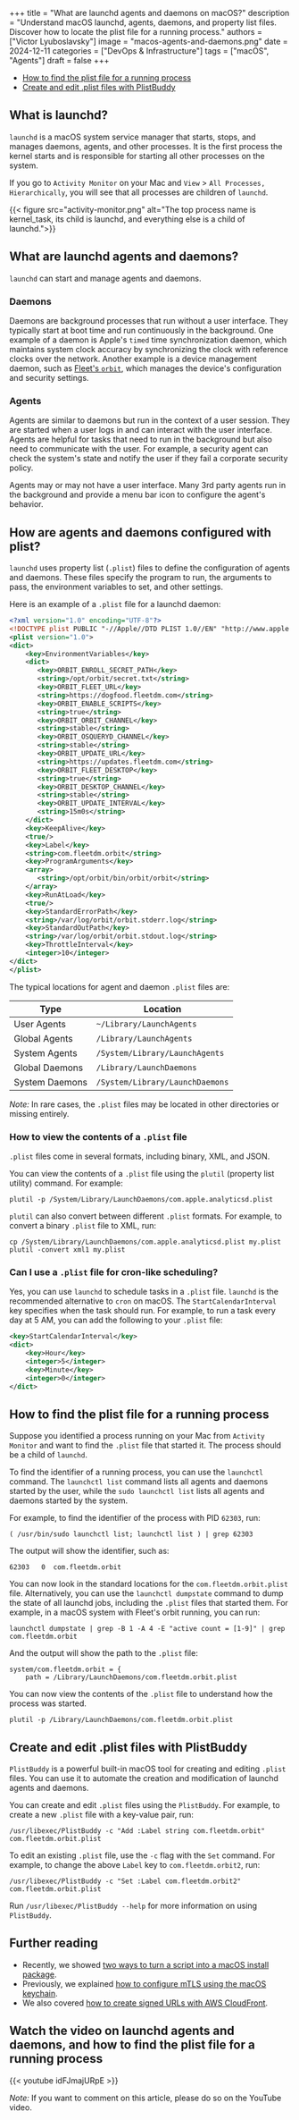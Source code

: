 +++
title = "What are launchd agents and daemons on macOS?"
description = "Understand macOS launchd, agents, daemons, and property list files. Discover how to locate the plist file for a running process."
authors = ["Victor Lyuboslavsky"]
image = "macos-agents-and-daemons.png"
date = 2024-12-11
categories = ["DevOps & Infrastructure"]
tags = ["macOS", "Agents"]
draft = false
+++

- [How to find the plist file for a running process](#how-to-find-the-plist-file-for-a-running-process)
- [Create and edit .plist files with PlistBuddy](#create-and-edit-plist-files-with-plistbuddy)

## What is launchd?

`launchd` is a macOS system service manager that starts, stops, and manages daemons, agents, and other processes. It is
the first process the kernel starts and is responsible for starting all other processes on the system.

If you go to `Activity Monitor` on your Mac and `View` > `All Processes, Hierarchically`, you will see that all
processes are children of `launchd`.

{{< figure src="activity-monitor.png" alt="The top process name is kernel_task, its child is launchd, and everything else is a child of launchd.">}}

## What are launchd agents and daemons?

`launchd` can start and manage agents and daemons.

### Daemons

Daemons are background processes that run without a user interface. They typically start at boot time and run
continuously in the background. One example of a daemon is Apple's `timed` time synchronization daemon, which maintains
system clock accuracy by synchronizing the clock with reference clocks over the network. Another example is a device
management daemon, such as [Fleet's `orbit`](https://fleetdm.com/docs/get-started/anatomy#orbit), which manages the
device's configuration and security settings.

### Agents

Agents are similar to daemons but run in the context of a user session. They are started when a user logs in and can
interact with the user interface. Agents are helpful for tasks that need to run in the background but also need to
communicate with the user. For example, a security agent can check the system's state and notify the user if they fail a
corporate security policy.

Agents may or may not have a user interface. Many 3rd party agents run in the background and provide a menu bar icon to
configure the agent's behavior.

## How are agents and daemons configured with plist?

`launchd` uses property list (`.plist`) files to define the configuration of agents and daemons. These files specify the
program to run, the arguments to pass, the environment variables to set, and other settings.

Here is an example of a `.plist` file for a launchd daemon:

```xml
<?xml version="1.0" encoding="UTF-8"?>
<!DOCTYPE plist PUBLIC "-//Apple//DTD PLIST 1.0//EN" "http://www.apple.com/DTDs/PropertyList-1.0.dtd">
<plist version="1.0">
<dict>
    <key>EnvironmentVariables</key>
    <dict>
       <key>ORBIT_ENROLL_SECRET_PATH</key>
       <string>/opt/orbit/secret.txt</string>
       <key>ORBIT_FLEET_URL</key>
       <string>https://dogfood.fleetdm.com</string>
       <key>ORBIT_ENABLE_SCRIPTS</key>
       <string>true</string>
       <key>ORBIT_ORBIT_CHANNEL</key>
       <string>stable</string>
       <key>ORBIT_OSQUERYD_CHANNEL</key>
       <string>stable</string>
       <key>ORBIT_UPDATE_URL</key>
       <string>https://updates.fleetdm.com</string>
       <key>ORBIT_FLEET_DESKTOP</key>
       <string>true</string>
       <key>ORBIT_DESKTOP_CHANNEL</key>
       <string>stable</string>
       <key>ORBIT_UPDATE_INTERVAL</key>
       <string>15m0s</string>
    </dict>
    <key>KeepAlive</key>
    <true/>
    <key>Label</key>
    <string>com.fleetdm.orbit</string>
    <key>ProgramArguments</key>
    <array>
       <string>/opt/orbit/bin/orbit/orbit</string>
    </array>
    <key>RunAtLoad</key>
    <true/>
    <key>StandardErrorPath</key>
    <string>/var/log/orbit/orbit.stderr.log</string>
    <key>StandardOutPath</key>
    <string>/var/log/orbit/orbit.stdout.log</string>
    <key>ThrottleInterval</key>
    <integer>10</integer>
</dict>
</plist>
```

The typical locations for agent and daemon `.plist` files are:

| Type           | Location                        |
| -------------- | ------------------------------- |
| User Agents    | `~/Library/LaunchAgents`        |
| Global Agents  | `/Library/LaunchAgents`         |
| System Agents  | `/System/Library/LaunchAgents`  |
| Global Daemons | `/Library/LaunchDaemons`        |
| System Daemons | `/System/Library/LaunchDaemons` |

_Note:_ In rare cases, the `.plist` files may be located in other directories or missing entirely.

### How to view the contents of a `.plist` file

`.plist` files come in several formats, including binary, XML, and JSON.

You can view the contents of a `.plist` file using the `plutil` (property list utility) command. For example:

```shell
plutil -p /System/Library/LaunchDaemons/com.apple.analyticsd.plist
```

`plutil` can also convert between different `.plist` formats. For example, to convert a binary `.plist` file to XML,
run:

```shell
cp /System/Library/LaunchDaemons/com.apple.analyticsd.plist my.plist
plutil -convert xml1 my.plist
```

### Can I use a `.plist` file for cron-like scheduling?

Yes, you can use `launchd` to schedule tasks in a `.plist` file. `launchd` is the recommended alternative to `cron` on
macOS. The `StartCalendarInterval` key specifies when the task should run. For example, to run a task every day at 5 AM,
you can add the following to your `.plist` file:

```xml
<key>StartCalendarInterval</key>
<dict>
    <key>Hour</key>
    <integer>5</integer>
    <key>Minute</key>
    <integer>0</integer>
</dict>
```

## How to find the plist file for a running process

Suppose you identified a process running on your Mac from `Activity Monitor` and want to find the `.plist` file that
started it. The process should be a child of `launchd`.

To find the identifier of a running process, you can use the `launchctl` command. The `launchctl list` command lists all
agents and daemons started by the user, while the `sudo launchctl list` lists all agents and daemons started by the
system.

For example, to find the identifier of the process with PID `62303`, run:

```shell
( /usr/bin/sudo launchctl list; launchctl list ) | grep 62303
```

The output will show the identifier, such as:

```
62303   0  com.fleetdm.orbit
```

You can now look in the standard locations for the `com.fleetdm.orbit.plist` file. Alternatively, you can use the
`launchctl dumpstate` command to dump the state of all launchd jobs, including the `.plist` files that started them. For
example, in a macOS system with Fleet's orbit running, you can run:

```shell
launchctl dumpstate | grep -B 1 -A 4 -E "active count = [1-9]" | grep com.fleetdm.orbit
```

And the output will show the path to the `.plist` file:

```shell
system/com.fleetdm.orbit = {
    path = /Library/LaunchDaemons/com.fleetdm.orbit.plist
```

You can now view the contents of the `.plist` file to understand how the process was started.

```shell
plutil -p /Library/LaunchDaemons/com.fleetdm.orbit.plist
```

## Create and edit .plist files with PlistBuddy

`PlistBuddy` is a powerful built-in macOS tool for creating and editing `.plist` files. You can use it to automate the
creation and modification of launchd agents and daemons.

You can create and edit `.plist` files using the `PlistBuddy`. For example, to create a new `.plist` file with a
key-value pair, run:

```shell
/usr/libexec/PlistBuddy -c "Add :Label string com.fleetdm.orbit" com.fleetdm.orbit.plist
```

To edit an existing `.plist` file, use the `-c` flag with the `Set` command. For example, to change the above `Label`
key to `com.fleetdm.orbit2`, run:

```shell
/usr/libexec/PlistBuddy -c "Set :Label com.fleetdm.orbit2" com.fleetdm.orbit.plist
```

Run `/usr/libexec/PlistBuddy --help` for more information on using `PlistBuddy`.

## Further reading

- Recently, we showed [two ways to turn a script into a macOS install package](../script-only-macos-install-package/).
- Previously, we explained [how to configure mTLS using the macOS keychain](../mtls-with-apple-keychain/).
- We also covered [how to create signed URLs with AWS CloudFront](../cloudfront-signed-urls/).

## Watch the video on launchd agents and daemons, and how to find the plist file for a running process

{{< youtube idFJmajURpE >}}

_Note:_ If you want to comment on this article, please do so on the YouTube video.
